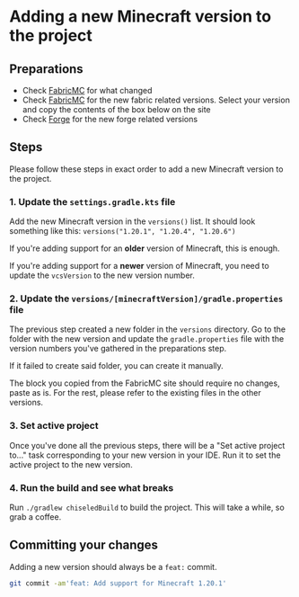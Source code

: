# Adding a new Minecraft version to the project

## Preparations

- Check [FabricMC](https://fabricmc.net/blog/) for what changed
- Check [FabricMC](https://fabricmc.net/develop/) for the new fabric related versions. Select your version and copy the contents of the box below on the site
- Check [Forge](https://files.minecraftforge.net/net/minecraftforge/forge/) for the new forge related versions

## Steps

Please follow these steps in exact order to add a new Minecraft version to the project.

### 1. Update the `settings.gradle.kts` file

Add the new Minecraft version in the `versions()` list. It should look something like this: `versions("1.20.1", "1.20.4", "1.20.6")`

If you're adding support for an **older** version of Minecraft, this is enough.

If you're adding support for a **newer** version of Minecraft, you need to update the `vcsVersion` to the new version number.

### 2. Update the `versions/[minecraftVersion]/gradle.properties` file

The previous step created a new folder in the `versions` directory. Go to the folder with the new version and update the `gradle.properties`
file with the version numbers you've gathered in the preparations step.

If it failed to create said folder, you can create it manually.

The block you copied from the FabricMC site should require no changes, paste as is.
For the rest, please refer to the existing files in the other versions.

### 3. Set active project

Once you've done all the previous steps, there will be a "Set active project to..." task corresponding to your new version
in your IDE. Run it to set the active project to the new version.

### 4. Run the build and see what breaks

Run `./gradlew chiseledBuild` to build the project. This will take a while, so grab a coffee.


## Committing your changes

Adding a new version should always be a `feat:` commit.

```bash
git commit -am'feat: Add support for Minecraft 1.20.1'
```


[stonecutter]: https://stonecutter.kikugie.dev/
